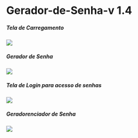 # Gerador-de-Senha-v 1.4


#####  Tela de Carregamento ####

<img src=".//PNG/PhotoProject/splash.png"/>


#####  Gerador de Senha ####

<img src=".//PNG/PhotoProject/Gerador.png"/>


#####  Tela de Login para acesso de senhas ####

<img src=".//PNG/PhotoProject/Login.png"/>



#####  Geradorenciador de Senha ####

<img src=".//PNG/PhotoProject/Gerenciador.png"/>
